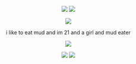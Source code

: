 <p align="center">
  <img src="https://github.com/user-attachments/assets/867bc166-9278-47d2-ba4d-84cbbec75464"> <img src="https://github.com/user-attachments/assets/867bc166-9278-47d2-ba4d-84cbbec75464">
  </p>
<p align="center"> 
  <img src="https://komarev.com/ghpvc/?username=eatsmud&color=000000">
</p>
<p align="center"> 
i like to eat mud and im 21 and a girl and mud eater

<p align="center">  
<img src="https://github.com/user-attachments/assets/b1917f26-19a4-432f-950e-ea9eac9472e4">
<p align="center">
  <img src="https://github.com/user-attachments/assets/867bc166-9278-47d2-ba4d-84cbbec75464"> <img src="https://github.com/user-attachments/assets/867bc166-9278-47d2-ba4d-84cbbec75464">
